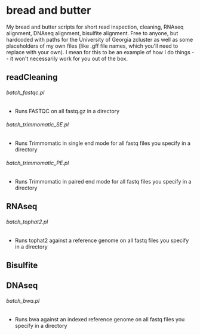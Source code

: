 bread and butter
================

My bread and butter scripts for short read inspection, cleaning, RNAseq alignment, DNAseq alignment, bisulfite alignment. Free to anyone, but hardcoded with paths for the University of Georgia zcluster as well as some placeholders of my own files (like .gff file names, which you'll need to replace with your own). I mean for this to be an example of how I do things -- it won't necessarily work for you out of the box. 

readCleaning
------------
###### batch_fastqc.pl
* Runs FASTQC on all fastq.gz in a directory

###### batch_trimmomatic_SE.pl
* Runs Trimmomatic in single end mode for all fastq files you specify in a directory

###### batch_trimmomatic_PE.pl
* Runs Trimmomatic in paired end mode for all fastq files you specify in a directory

RNAseq
----------
###### batch_tophat2.pl
* Runs tophat2 against a reference genome on all fastq files you specify in a directory

Bisulfite
----------

DNAseq
----------
###### batch_bwa.pl
* Runs bwa against an indexed reference genome on all fastq files you specify in a directory

